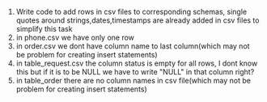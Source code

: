 1. Write code to add rows in csv files to corresponding schemas, single quotes around strings,dates,timestamps are already added in csv files to simplify this task
2. in phone.csv we have only one row
3. in order.csv we dont have column name to last column(which may not be problem for creating insert statements)
4. in table_request.csv the column status is empty for all rows, I dont know this but if it is to be NULL we have to write "NULL" in that column right?
5. in table_order there are no column names in csv file(which may not be problem for creating insert statements)
